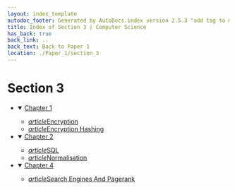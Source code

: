 ```yaml
---
layout: index_template
autodoc_footer: Generated by AutoDocs.index version 2.5.3 "add tag to make &lt;base&gt; work" ⓒ Starwort, 2020
title: Index of Section 3 | Computer Science
has_back: true
back_link: ..
back_text: Back to Paper 1
location: ./Paper_1/section_3
---
```


# **Section 3**

- <details open><summary><a href='./chapter_1'>Chapter 1</a></summary>

  - <a href='./chapter_1/encryption.html'><i title='MD file' class="material-icons">article</i>Encryption</a>
  - <a href='./chapter_1/encryption_hashing.html'><i title='MD file' class="material-icons">article</i>Encryption Hashing</a>

  </details>
- <details open><summary><a href='./chapter_2'>Chapter 2</a></summary>

  - <a href='./chapter_2/SQL.html'><i title='MD file' class="material-icons">article</i>SQL</a>
  - <a href='./chapter_2/normalisation.html'><i title='MD file' class="material-icons">article</i>Normalisation</a>

  </details>
- <details open><summary><a href='./chapter_4'>Chapter 4</a></summary>

  - <a href='./chapter_4/search_engines_and_pagerank.html'><i title='MD file' class="material-icons">article</i>Search Engines And Pagerank</a>

  </details>
